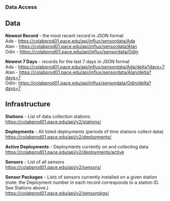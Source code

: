### Data Access

## Data
**Newest Record** - the most recent record in JSON format<br>
Ada - <a href="https://colabprod01.pace.edu/api/influx/sensordata/Ada">https://colabprod01.pace.edu/api/influx/sensordata/Ada</a><br>
Alan - <a href="https://colabprod01.pace.edu/api/influx/sensordata/Alan">https://colabprod01.pace.edu/api/influx/sensordata/Alan</a><br>
Odin - <a href="https://colabprod01.pace.edu/api/influx/sensordata/Odin">https://colabprod01.pace.edu/api/influx/sensordata/Odin</a><br>

**Newest 7 Days** - records for the last 7 days in JSON format<br>
Ada - <a href="https://colabprod01.pace.edu/api/influx/sensordata/Ada/delta?days=7">https://colabprod01.pace.edu/api/influx/sensordata/Ada/delta?days=7</a><br>
Alan - <a href="https://colabprod01.pace.edu/api/influx/sensordata/Alan/delta?days=7">https://colabprod01.pace.edu/api/influx/sensordata/Alan/delta?days=7</a><br>
Odin- <a href="https://colabprod01.pace.edu/api/influx/sensordata/Odin/delta?days=7">https://colabprod01.pace.edu/api/influx/sensordata/Odin/delta?days=7</a>


## Infrastructure

**Stations** - List of data collection stations<br>
<a href="https://colabprod01.pace.edu/api/v2/stations/">https://colabprod01.pace.edu/api/v2/stations/</a>

**Deployments** - All listed deployments (periods of time stations collect data)<br>
<a href="https://colabprod01.pace.edu/api/v2/deployments/">https://colabprod01.pace.edu/api/v2/deployments/</a>

**Active Deployments** - Deployments currently on and collecting data<br>
<a href="https://colabprod01.pace.edu/api/v2/deployments/active">https://colabprod01.pace.edu/api/v2/deployments/active</a>

**Sensors** - List of all sensors<br>
<a href="https://colabprod01.pace.edu/api/v2/sensors/">https://colabprod01.pace.edu/api/v2/sensors/</a>

**Sensor Packages** - Lists of sensors currently installed on a given station<br>
(note: the Deployment number in each record corresponds to a station ID. See Stations above.)<br>
<a href="https://colabprod01.pace.edu/api/v2/sensorpkgs/">https://colabprod01.pace.edu/api/v2/sensorpkgs/</a>
